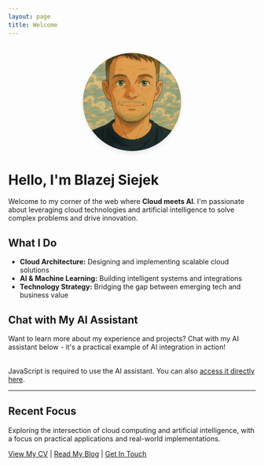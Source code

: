 ```yaml
---
layout: page
title: Welcome
---
```


<div style="text-align: center; margin: 2rem 0;">
  <img src="/assets/images/profile.jpg" alt="Blazej Siejek" style="width: 200px; height: 200px; border-radius: 50%; object-fit: cover; box-shadow: 0 4px 8px rgba(0,0,0,0.1);">
</div>

# Hello, I'm Blazej Siejek

Welcome to my corner of the web where **Cloud meets AI**. I'm passionate about leveraging cloud technologies and artificial intelligence to solve complex problems and drive innovation.

## What I Do

- **Cloud Architecture:** Designing and implementing scalable cloud solutions
- **AI & Machine Learning:** Building intelligent systems and integrations
- **Technology Strategy:** Bridging the gap between emerging tech and business value

## Chat with My AI Assistant

Want to learn more about my experience and projects? Chat with my AI assistant below - it's a practical example of AI integration in action!

<script
	type="module"
	src="https://gradio.s3-us-west-2.amazonaws.com/5.30.0/gradio.js"
></script>

<div style="margin: 2rem 0;">
  <gradio-app src="https://siejas-career-conversation.hf.space"></gradio-app>
</div>

<noscript>
  <p>JavaScript is required to use the AI assistant. You can also <a href="https://siejas-career-conversation.hf.space" target="_blank">access it directly here</a>.</p>
</noscript>

---

## Recent Focus

Exploring the intersection of cloud computing and artificial intelligence, with a focus on practical applications and real-world implementations.

[View My CV](/cv/) | [Read My Blog](/blog/) | [Get In Touch](/contact/)
